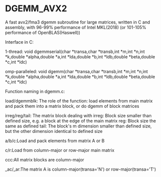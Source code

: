 # DGEMM_AVX2
A fast avx2/fma3 dgemm subroutine for large matrices, written in C and assembly, with 96-99% performance of Intel MKL(2018) (or 101-105% performance of OpenBLAS(Haswell))


Interface in C:

1-thread: void dgemmserial(char *transa,char *transb,int *m,int *n,int *k,double *alpha,double *a,int *lda,double *b,int *ldb,double *beta,double *c,int *ldc)

omp-paralleled: void dgemm(char *transa,char *transb,int *m,int *n,int *k,double *alpha,double *a,int *lda,double *b,int *ldb,double *beta,double *c,int *ldc)


Function naming in dgemm.c:

load/dgemmblk: The role of the function: load elements from main matrix and pack them into a matrix block, or do dgemm of block matrices

irreg/reg/tail: The matrix block dealing with
         irreg: Block size smaller than defined size, e.g. a block at the edge of the main matrix
           reg: Block size the same as defined
          tail: The block's m dimension smaller than defined size, but the other dimension identical to defined size

a/b/c:Load and pack elements from matrix A or B

c/r:Load from column-major or row-major main matrix

ccc:All matrix blocks are column-major

_ac/_ar:The matrix A is column-major(transa='N') or row-major(transa='T')
